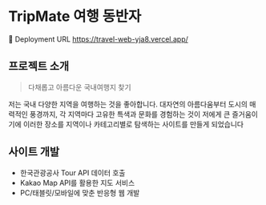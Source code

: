# TripMate 여행 동반자

🔗 Deployment URL
https://travel-web-yja8.vercel.app/


## 프로젝트 소개
> 다채롭고 아름다운 국내여행지 찾기

저는 국내 다양한 지역을 여행하는 것을 좋아합니다. 대자연의 아름다움부터 도시의 매력적인 풍경까지, 각 지역마다 고유한 특색과 문화를 경험하는 것이 저에게 큰 즐거움이기에 이러한 장소를 지역이나 카테고리별로 탐색하는 사이트를 만들게 되었습니다


## 사이트 개발
- 한국관광공사 Tour API 데이터 호출
- Kakao Map API를 활용한 지도 서비스
- PC/태블릿/모바일에 맞춘 반응형 웹 개발

